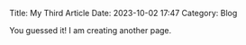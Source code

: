 Title: My Third Article
Date: 2023-10-02 17:47
Category: Blog

You guessed it! I am creating another page.